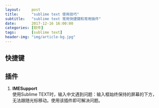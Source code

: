 ```yaml
---
layout:     post
title:      "sublime text 使用技巧"
subtitle:   "sublime text 常用快捷键和常用插件"
date:       2017-12-16 16:00:00
categories: [软件]
tags:       [sublime text]
header-img: "img/article-bg.jpg"
---
```


## 快捷键

## 插件
1. **IMESupport**  
	使用Sublime 	TEXT时，输入中文遇到问题：输入框始终保持的屏幕的下方，无法跟随光标移动。使用该插件即可解决问题。